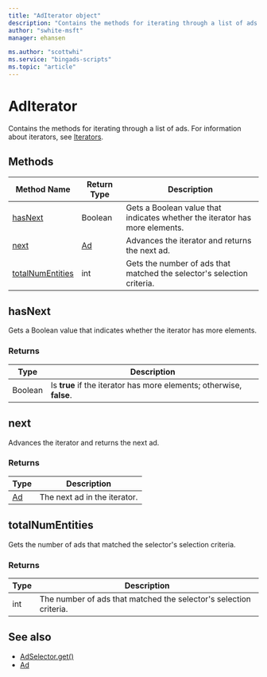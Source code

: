 ```yaml
---
title: "AdIterator object"
description: "Contains the methods for iterating through a list of ads."
author: "swhite-msft"
manager: ehansen

ms.author: "scottwhi"
ms.service: "bingads-scripts"
ms.topic: "article"
---
```



# AdIterator

Contains the methods for iterating through a list of ads. For information about iterators, see [Iterators](../concepts/iterators.md).



## Methods
|Method Name|Return Type|Description|
|-|-|-
[hasNext](#hasnext)|Boolean|Gets a Boolean value that indicates whether the iterator has more elements.
[next](#next)|[Ad](./Ad.md)|Advances the iterator and returns the next ad.
[totalNumEntities](#totalnumentities)|int|Gets the number of ads that matched the selector's selection criteria.

## <a name="hasnext"></a>hasNext
Gets a Boolean value that indicates whether the iterator has more elements.

### Returns
|Type|Description|
|-|-
Boolean|Is **true** if the iterator has more elements; otherwise, **false**.

## <a name="next"></a>next
Advances the iterator and returns the next ad.

### Returns
|Type|Description|
|-|-
[Ad](./Ad.md)|The next ad in the iterator.

## <a name="totalnumentities"></a>totalNumEntities
Gets the number of ads that matched the selector's selection criteria. 

<!--
[!INCLUDE[reads-limit](../includes/reads-limit.md)]
-->

### Returns
|Type|Description|
|-|-
int|The number of ads that matched the selector's selection criteria.



## See also
- [AdSelector.get()](./AdSelector.md#get)
- [Ad](./Ad.md)
